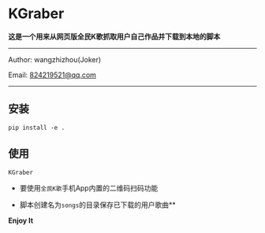 # KGraber

**这是一个用来从网页版全民K歌抓取用户自己作品并下载到本地的脚本**

---
Author: wangzhizhou(Joker)

Email: 824219521@qq.com

---

## 安装

```
pip install -e .
```

## 使用

```
KGraber
```

- 要使用`全民K歌`手机App内置的二维码扫码功能

- 脚本创建名为`songs`的目录保存已下载的用户歌曲**


**Enjoy It**





